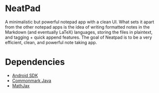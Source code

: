 # NeatPad

A minimalistic but powerful notepad app with a clean UI. What sets it apart from the other notepad apps is the idea of writing formatted notes in the Markdown (and eventually LaTeX) languages, storing the files in plaintext, and tagging + quick append features. The goal of Neatpad is to be a very efficient, clean, and powerful note taking app.

# Dependencies

 - [Android SDK](https://developer.android.com/studio/index.html)
 - [Commonmark Java](https://github.com/atlassian/commonmark-java)
 - [MathJax](https://github.com/mathjax/MathJax)

